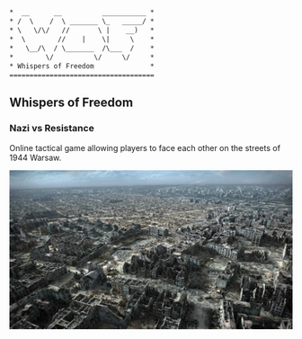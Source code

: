 ```
*  __      __          ___________ *
* /  \    /  \ _______ \_   _____/ *
* \   \/\/   //       \ |    __)   *
*  \        //    |    \|     \    *
*   \__/\  / \_______  /\___  /    *
*        \/          \/     \/     *
* Whispers of Freedom              *
====================================
```
## Whispers of Freedom
### Nazi vs Resistance

Online tactical game allowing players to face each other on the streets of 1944 Warsaw.

![alt text](https://github.com/ArchangelDesign/WhispersOfFreedom/blob/master/__website/img/background.jpg)

